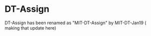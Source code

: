 # DT-Assign

DT-Assign has been renamed as "MIT-DT-Assign" by MIT-DT-Jan19 ( making that update here)
